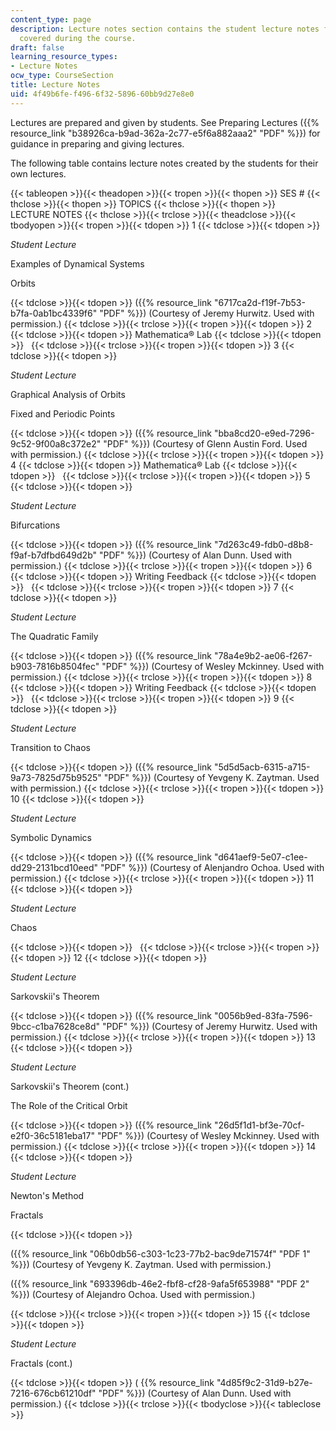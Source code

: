 ```yaml
---
content_type: page
description: Lecture notes section contains the student lecture notes for the topics
  covered during the course.
draft: false
learning_resource_types:
- Lecture Notes
ocw_type: CourseSection
title: Lecture Notes
uid: 4f49b6fe-f496-6f32-5896-60bb9d27e8e0
---
```

Lectures are prepared and given by students. See Preparing Lectures ({{% resource_link "b38926ca-b9ad-362a-2c77-e5f6a882aaa2" "PDF" %}}) for guidance in preparing and giving lectures.

The following table contains lecture notes created by the students for their own lectures.

{{< tableopen >}}{{< theadopen >}}{{< tropen >}}{{< thopen >}}
SES #
{{< thclose >}}{{< thopen >}}
TOPICS
{{< thclose >}}{{< thopen >}}
LECTURE NOTES
{{< thclose >}}{{< trclose >}}{{< theadclose >}}{{< tbodyopen >}}{{< tropen >}}{{< tdopen >}}
1
{{< tdclose >}}{{< tdopen >}}

*Student Lecture*

Examples of Dynamical Systems

Orbits

{{< tdclose >}}{{< tdopen >}}
({{% resource_link "6717ca2d-f19f-7b53-b7fa-0ab1bc4339f6" "PDF" %}}) (Courtesy of Jeremy Hurwitz. Used with permission.)
{{< tdclose >}}{{< trclose >}}{{< tropen >}}{{< tdopen >}}
2
{{< tdclose >}}{{< tdopen >}}
Mathematica® Lab
{{< tdclose >}}{{< tdopen >}}
 
{{< tdclose >}}{{< trclose >}}{{< tropen >}}{{< tdopen >}}
3
{{< tdclose >}}{{< tdopen >}}

*Student Lecture*

Graphical Analysis of Orbits

Fixed and Periodic Points

{{< tdclose >}}{{< tdopen >}}
({{% resource_link "bba8cd20-e9ed-7296-9c52-9f00a8c372e2" "PDF" %}}) (Courtesy of Glenn Austin Ford. Used with permission.)
{{< tdclose >}}{{< trclose >}}{{< tropen >}}{{< tdopen >}}
4
{{< tdclose >}}{{< tdopen >}}
Mathematica® Lab
{{< tdclose >}}{{< tdopen >}}
 
{{< tdclose >}}{{< trclose >}}{{< tropen >}}{{< tdopen >}}
5
{{< tdclose >}}{{< tdopen >}}

*Student Lecture*

Bifurcations

{{< tdclose >}}{{< tdopen >}}
({{% resource_link "7d263c49-fdb0-d8b8-f9af-b7dfbd649d2b" "PDF" %}}) (Courtesy of Alan Dunn. Used with permission.)
{{< tdclose >}}{{< trclose >}}{{< tropen >}}{{< tdopen >}}
6
{{< tdclose >}}{{< tdopen >}}
Writing Feedback
{{< tdclose >}}{{< tdopen >}}
 
{{< tdclose >}}{{< trclose >}}{{< tropen >}}{{< tdopen >}}
7
{{< tdclose >}}{{< tdopen >}}

*Student Lecture*

The Quadratic Family

{{< tdclose >}}{{< tdopen >}}
({{% resource_link "78a4e9b2-ae06-f267-b903-7816b8504fec" "PDF" %}}) (Courtesy of Wesley Mckinney. Used with permission.)
{{< tdclose >}}{{< trclose >}}{{< tropen >}}{{< tdopen >}}
8
{{< tdclose >}}{{< tdopen >}}
Writing Feedback
{{< tdclose >}}{{< tdopen >}}
 
{{< tdclose >}}{{< trclose >}}{{< tropen >}}{{< tdopen >}}
9
{{< tdclose >}}{{< tdopen >}}

*Student Lecture*

Transition to Chaos

{{< tdclose >}}{{< tdopen >}}
({{% resource_link "5d5d5acb-6315-a715-9a73-7825d75b9525" "PDF" %}}) (Courtesy of Yevgeny K. Zaytman. Used with permission.)
{{< tdclose >}}{{< trclose >}}{{< tropen >}}{{< tdopen >}}
10
{{< tdclose >}}{{< tdopen >}}

*Student Lecture*

Symbolic Dynamics

{{< tdclose >}}{{< tdopen >}}
({{% resource_link "d641aef9-5e07-c1ee-dd29-2131bcd10eed" "PDF" %}}) (Courtesy of Alenjandro Ochoa. Used with permission.)
{{< tdclose >}}{{< trclose >}}{{< tropen >}}{{< tdopen >}}
11
{{< tdclose >}}{{< tdopen >}}

*Student Lecture*

Chaos

{{< tdclose >}}{{< tdopen >}}
 
{{< tdclose >}}{{< trclose >}}{{< tropen >}}{{< tdopen >}}
12
{{< tdclose >}}{{< tdopen >}}

*Student Lecture*

Sarkovskii's Theorem

{{< tdclose >}}{{< tdopen >}}
({{% resource_link "0056b9ed-83fa-7596-9bcc-c1ba7628ce8d" "PDF" %}}) (Courtesy of Jeremy Hurwitz. Used with permission.)
{{< tdclose >}}{{< trclose >}}{{< tropen >}}{{< tdopen >}}
13
{{< tdclose >}}{{< tdopen >}}

*Student Lecture*

Sarkovskii's Theorem (cont.)

The Role of the Critical Orbit

{{< tdclose >}}{{< tdopen >}}
({{% resource_link "26d5f1d1-bf3e-70cf-e2f0-36c5181eba17" "PDF" %}}) (Courtesy of Wesley Mckinney. Used with permission.)
{{< tdclose >}}{{< trclose >}}{{< tropen >}}{{< tdopen >}}
14
{{< tdclose >}}{{< tdopen >}}

*Student Lecture* 

Newton's Method

Fractals

{{< tdclose >}}{{< tdopen >}}

({{% resource_link "06b0db56-c303-1c23-77b2-bac9de71574f" "PDF 1" %}}) (Courtesy of Yevgeny K. Zaytman. Used with permission.)

({{% resource_link "693396db-46e2-fbf8-cf28-9afa5f653988" "PDF 2" %}}) (Courtesy of Alejandro Ochoa. Used with permission.)

{{< tdclose >}}{{< trclose >}}{{< tropen >}}{{< tdopen >}}
15
{{< tdclose >}}{{< tdopen >}}

*Student Lecture*

Fractals (cont.)

{{< tdclose >}}{{< tdopen >}}
( {{% resource_link "4d85f9c2-31d9-b27e-7216-676cb61210df" "PDF" %}}) (Courtesy of Alan Dunn. Used with permission.)
{{< tdclose >}}{{< trclose >}}{{< tbodyclose >}}{{< tableclose >}}